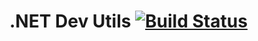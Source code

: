# .NET Dev Utils [![Build Status](https://travis-ci.org/jornfilho/.net-Dev-Utils.png?branch=master)](https://travis-ci.org/jornfilho/.net-Dev-Utils)
